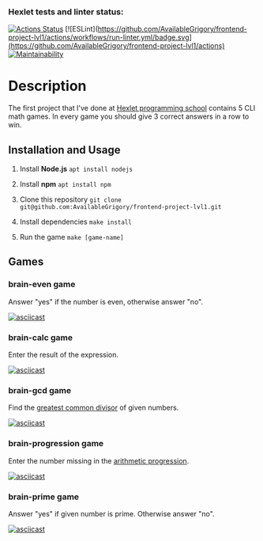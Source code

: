 ### Hexlet tests and linter status:
[![Actions Status](https://github.com/AvailableGrigory/frontend-project-lvl1/workflows/hexlet-check/badge.svg)](https://github.com/AvailableGrigory/frontend-project-lvl1/actions)
[![ESLint](https://github.com/AvailableGrigory/frontend-project-lvl1/actions/workflows/run-linter.yml/badge.svg](https://github.com/AvailableGrigory/frontend-project-lvl1/actions)
[![Maintainability](https://api.codeclimate.com/v1/badges/a99a88d28ad37a79dbf6/maintainability)](https://codeclimate.com/github/codeclimate/codeclimate/maintainability)

# Description

The first project that I've done at [Hexlet programming school](https://github.com/Hexlet) contains 5 CLI math games. In every game you should give 3 correct answers in a row to win.

## Installation and Usage

1. Install **Node.js** `apt install nodejs`

2. Install **npm** `apt install npm`

3. Clone this repository `git clone git@github.com:AvailableGrigory/frontend-project-lvl1.git`

4. Install dependencies `make install`

5. Run the game `make [game-name]`

## Games

### brain-even game

Answer "yes" if the number is even, otherwise answer "no".

[![asciicast](https://asciinema.org/a/MwvBeLRdOGKlJkXR9wGyQOuT4.svg)](https://asciinema.org/a/MwvBeLRdOGKlJkXR9wGyQOuT4)

### brain-calc game

Enter the result of the expression.

[![asciicast](https://asciinema.org/a/QUc1JhA9XwE9YYLR8gOaLcoej.svg)](https://asciinema.org/a/QUc1JhA9XwE9YYLR8gOaLcoej)

### brain-gcd game

Find the [greatest common divisor](https://en.wikipedia.org/wiki/Greatest_common_divisor) of given numbers.

[![asciicast](https://asciinema.org/a/wLBirrLuyNaTMGYL0zCMtyk2s.svg)](https://asciinema.org/a/wLBirrLuyNaTMGYL0zCMtyk2s)

### brain-progression game

Enter the number missing in the [arithmetic progression](https://en.wikipedia.org/wiki/Arithmetic_progression).

[![asciicast](https://asciinema.org/a/0h1P5n9qzM86d6oXx7ay1UBzR.svg)](https://asciinema.org/a/0h1P5n9qzM86d6oXx7ay1UBzR)

### brain-prime game

Answer "yes" if given number is prime. Otherwise answer "no".

[![asciicast](https://asciinema.org/a/xbHxushnSelQkqZBJMTUCcySG.svg)](https://asciinema.org/a/xbHxushnSelQkqZBJMTUCcySG)